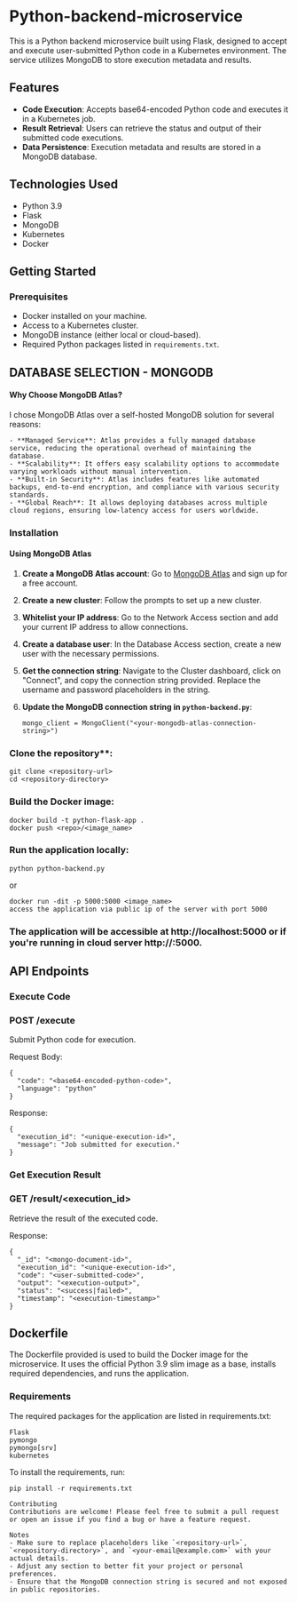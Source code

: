 # Python-backend-microservice


This is a Python backend microservice built using Flask, designed to accept and execute user-submitted Python code in a Kubernetes environment. The service utilizes MongoDB to store execution metadata and results.

## Features

- **Code Execution**: Accepts base64-encoded Python code and executes it in a Kubernetes job.
- **Result Retrieval**: Users can retrieve the status and output of their submitted code executions.
- **Data Persistence**: Execution metadata and results are stored in a MongoDB database.

## Technologies Used

- Python 3.9
- Flask
- MongoDB
- Kubernetes
- Docker

## Getting Started

### Prerequisites

- Docker installed on your machine.
- Access to a Kubernetes cluster.
- MongoDB instance (either local or cloud-based).
- Required Python packages listed in `requirements.txt`.

## DATABASE SELECTION - MONGODB
#### Why Choose MongoDB Atlas?

I chose MongoDB Atlas over a self-hosted MongoDB solution for several reasons:
```
- **Managed Service**: Atlas provides a fully managed database service, reducing the operational overhead of maintaining the database.
- **Scalability**: It offers easy scalability options to accommodate varying workloads without manual intervention.
- **Built-in Security**: Atlas includes features like automated backups, end-to-end encryption, and compliance with various security standards.
- **Global Reach**: It allows deploying databases across multiple cloud regions, ensuring low-latency access for users worldwide.
```

### Installation

#### Using MongoDB Atlas

1. **Create a MongoDB Atlas account**: Go to [MongoDB Atlas](https://www.mongodb.com/cloud/atlas) and sign up for a free account.

2. **Create a new cluster**: Follow the prompts to set up a new cluster.

3. **Whitelist your IP address**: Go to the Network Access section and add your current IP address to allow connections.

4. **Create a database user**: In the Database Access section, create a new user with the necessary permissions.

5. **Get the connection string**: Navigate to the Cluster dashboard, click on "Connect", and copy the connection string provided. Replace the username and password placeholders in the string.

6. **Update the MongoDB connection string in `python-backend.py`**:

   ```
   mongo_client = MongoClient("<your-mongodb-atlas-connection-string>")
   ```

### Clone the repository**:

   ```
   git clone <repository-url>
   cd <repository-directory>
   ```


### Build the Docker image:
```
docker build -t python-flask-app .
docker push <repo>/<image_name>
```
### Run the application locally:
```
python python-backend.py
```
or
```
docker run -dit -p 5000:5000 <image_name>
access the application via public ip of the server with port 5000
```
### The application will be accessible at http://localhost:5000 or if you're running in cloud server http://<public ip>:5000.

## API Endpoints

### Execute Code
### POST /execute

Submit Python code for execution.

Request Body:
```
{
  "code": "<base64-encoded-python-code>",
  "language": "python"
}
```
Response:
```
{
  "execution_id": "<unique-execution-id>",
  "message": "Job submitted for execution."
}
```

### Get Execution Result
### GET /result/<execution_id>

Retrieve the result of the executed code.

Response:
```
{
  "_id": "<mongo-document-id>",
  "execution_id": "<unique-execution-id>",
  "code": "<user-submitted-code>",
  "output": "<execution-output>",
  "status": "<success|failed>",
  "timestamp": "<execution-timestamp>"
}
```

## Dockerfile
The Dockerfile provided is used to build the Docker image for the microservice. It uses the official Python 3.9 slim image as a base, installs required dependencies, and runs the application.

### Requirements
The required packages for the application are listed in requirements.txt:
```
Flask
pymongo
pymongo[srv]
kubernetes
```

To install the requirements, run:
```
pip install -r requirements.txt
```


```
Contributing
Contributions are welcome! Please feel free to submit a pull request or open an issue if you find a bug or have a feature request.

Notes
- Make sure to replace placeholders like `<repository-url>`, `<repository-directory>`, and `<your-email@example.com>` with your actual details.
- Adjust any section to better fit your project or personal preferences.
- Ensure that the MongoDB connection string is secured and not exposed in public repositories.
```